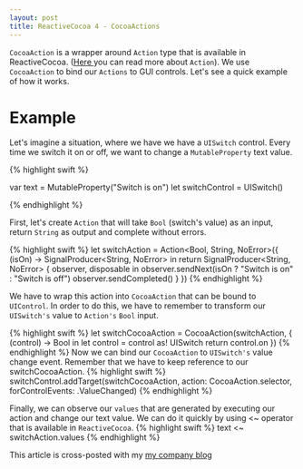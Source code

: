```yaml
---
layout: post
title: ReactiveCocoa 4 - CocoaActions
---
```


`CocoaAction` is a wrapper around `Action` type that is available in ReactiveCocoa. ([Here ](http://eluss.github.io/reactivecocoa-4-action/) you can read more about `Action`). We use `CocoaAction` to bind our `Actions` to GUI controls. Let's see a quick example of how it works.

Example
===
Let's imagine a situation, where we have we have a `UISwitch` control. Every time we switch it on or off, we want to change a `MutableProperty` text value.

{% highlight swift %}

var text = MutableProperty<String>("Switch is on")
let switchControl = UISwitch()

{% endhighlight %}

First, let's create `Action` that will take `Bool` (switch's value) as an input, return `String` as output and complete without errors.

{% highlight swift %}
let switchAction = Action<Bool, String, NoError>({ (isOn) -> SignalProducer<String, NoError> in
  return SignalProducer<String, NoError> { observer, disposable in
    observer.sendNext(isOn ? "Switch is on" : "Switch is off")
    observer.sendCompleted()
  }
})
{% endhighlight %}

We have to wrap this action into `CocoaAction` that can be bound to `UIControl`. In order to do this, we have to remember to transform our `UISwitch's` value to `Action's` `Bool` input.

{% highlight swift %}
let switchCocoaAction = CocoaAction(switchAction, { (control) -> Bool in
    let control = control as! UISwitch
    return control.on
})
{% endhighlight %}
Now we can bind our `CocoaAction` to `UISwitch's` value change event. Remember that we have to keep reference to our switchCocoaAction.
{% highlight swift %}
switchControl.addTarget(switchCocoaAction, action: CocoaAction.selector, forControlEvents: .ValueChanged)
{% endhighlight %}

Finally, we can observe our `values` that are generated by executing our action and change our text value. We can do it quickly by using <~ operator that is available in `ReactiveCocoa`.
{% highlight swift %}
text <~ switchAction.values
{% endhighlight %}

This article is cross-posted with my [my company blog](http://blog.brightinventions.pl/)
